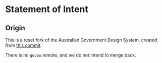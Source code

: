 # Statement of Intent 

## Origin 

This is a reset fork of the Australian Government Design System, created from [this commit](https://github.com/govau/design-system-components/commit/0c339a8e2d0c0d7460683279f3b088a8d8a00854).

There is no `govau` remote, and we do not intend to merge back.


